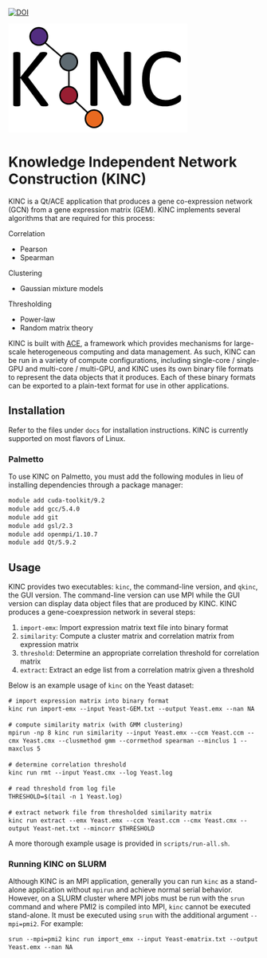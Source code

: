 [![DOI](https://zenodo.org/badge/71836133.svg)](https://zenodo.org/badge/latestdoi/71836133)

![KINC Logo](images/kinc.png)

# Knowledge Independent Network Construction (KINC)

KINC is a Qt/ACE application that produces a gene co-expression network (GCN) from a gene expression matrix (GEM). KINC implements several algorithms that are required for this process:

Correlation
- Pearson
- Spearman

Clustering
- Gaussian mixture models

Thresholding
- Power-law
- Random matrix theory

KINC is built with [ACE](https://github.com/SystemsGenetics/ACE), a framework which provides mechanisms for large-scale heterogeneous computing and data management. As such, KINC can be run in a variety of compute configurations, including single-core / single-GPU and multi-core / multi-GPU, and KINC uses its own binary file formats to represent the data objects that it produces. Each of these binary formats can be exported to a plain-text format for use in other applications.

## Installation

Refer to the files under `docs` for installation instructions. KINC is currently supported on most flavors of Linux.

### Palmetto

To use KINC on Palmetto, you must add the following modules in lieu of installing dependencies through a package manager:
```bash
module add cuda-toolkit/9.2
module add gcc/5.4.0
module add git
module add gsl/2.3
module add openmpi/1.10.7
module add Qt/5.9.2
```

## Usage

KINC provides two executables: `kinc`, the command-line version, and `qkinc`, the GUI version. The command-line version can use MPI while the GUI version can display data object files that are produced by KINC. KINC produces a gene-coexpression network in several steps:
1. `import-emx`: Import expression matrix text file into binary format
2. `similarity`: Compute a cluster matrix and correlation matrix from expression matrix
3. `threshold`: Determine an appropriate correlation threshold for correlation matrix
4. `extract`: Extract an edge list from a correlation matrix given a threshold

Below is an example usage of `kinc` on the Yeast dataset:
```
# import expression matrix into binary format
kinc run import-emx --input Yeast-GEM.txt --output Yeast.emx --nan NA

# compute similarity matrix (with GMM clustering)
mpirun -np 8 kinc run similarity --input Yeast.emx --ccm Yeast.ccm --cmx Yeast.cmx --clusmethod gmm --corrmethod spearman --minclus 1 --maxclus 5

# determine correlation threshold
kinc run rmt --input Yeast.cmx --log Yeast.log

# read threshold from log file
THRESHOLD=$(tail -n 1 Yeast.log)

# extract network file from thresholded similarity matrix
kinc run extract --emx Yeast.emx --ccm Yeast.ccm --cmx Yeast.cmx --output Yeast-net.txt --mincorr $THRESHOLD
```

A more thorough example usage is provided in `scripts/run-all.sh`.

### Running KINC on SLURM

Although KINC is an MPI application, generally you can run `kinc` as a stand-alone application without `mpirun` and achieve normal serial behavior. However, on a SLURM cluster where MPI jobs must be run with the `srun` command and where PMI2 is compiled into MPI, `kinc` cannot be executed stand-alone. It must be executed using `srun` with the additional argument `--mpi=pmi2`. For example:
```
srun --mpi=pmi2 kinc run import_emx --input Yeast-ematrix.txt --output Yeast.emx --nan NA
```
